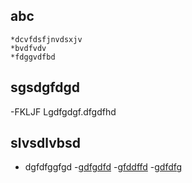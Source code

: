 ## abc
```
*dcvfdsfjnvdsxjv
*bvdfvdv
*fdggvdfbd
```

## sgsdgfdgd
-FKLJF Lgdfgdgf.dfgdfhd

## slvsdlvbsd
- dgfdfggfgd
-[gdfgdfd](www.google.com)
-[gfddffd](www.yahoo.com)
-[gdfdfg](www.yahoo.com)

